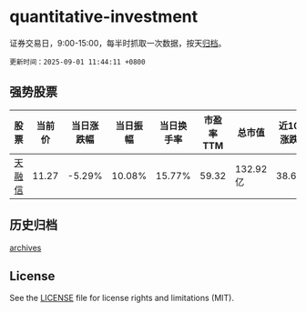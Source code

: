 # quantitative-investment

证券交易日，9:00-15:00，每半时抓取一次数据，按天[归档](archives)。

`更新时间：2025-09-01 11:44:11 +0800`

## 强势股票

|股票|当前价|当日涨跌幅|当日振幅|当日换手率|市盈率TTM|总市值|近10日涨跌幅|
|----|----|----|----|----|----|----|----|
|[天融信](https://xueqiu.com/S/SZ002212)|11.27|-5.29%|10.08%|15.77%|59.32|132.92亿|38.62%|

## 历史归档

[archives](archives)

## License

See the [LICENSE](LICENSE) file for license rights and limitations (MIT).